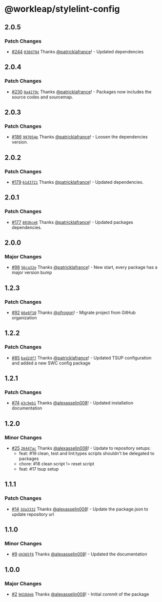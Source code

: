 # @workleap/stylelint-config

## 2.0.5

### Patch Changes

- [#244](https://github.com/workleap/wl-web-configs/pull/244) [`038d794`](https://github.com/workleap/wl-web-configs/commit/038d794458289e344502a56fd563c71e8d6dd0f8) Thanks [@patricklafrance](https://github.com/patricklafrance)! - Updated dependencies

## 2.0.4

### Patch Changes

- [#230](https://github.com/workleap/wl-web-configs/pull/230) [`0a4279c`](https://github.com/workleap/wl-web-configs/commit/0a4279c40b7c2ea76c7e1884a8e2fd744ca9b7c1) Thanks [@patricklafrance](https://github.com/patricklafrance)! - Packages now includes the source codes and sourcemap.

## 2.0.3

### Patch Changes

- [#186](https://github.com/workleap/wl-web-configs/pull/186) [`997054e`](https://github.com/workleap/wl-web-configs/commit/997054eb66118e5897ce686a446d98ac7ea6abd6) Thanks [@patricklafrance](https://github.com/patricklafrance)! - Loosen the dependencies version.

## 2.0.2

### Patch Changes

- [#179](https://github.com/workleap/wl-web-configs/pull/179) [`61d3721`](https://github.com/workleap/wl-web-configs/commit/61d37216198083ba78cd4b1480e38c8d772a6119) Thanks [@patricklafrance](https://github.com/patricklafrance)! - Updated dependencies.

## 2.0.1

### Patch Changes

- [#177](https://github.com/workleap/wl-web-configs/pull/177) [`8936ce6`](https://github.com/workleap/wl-web-configs/commit/8936ce677cad205caba2f13a71f5c9208f1dd5e6) Thanks [@patricklafrance](https://github.com/patricklafrance)! - Updated packages dependencies.

## 2.0.0

### Major Changes

- [#98](https://github.com/workleap/wl-web-configs/pull/98) [`56ca32e`](https://github.com/workleap/wl-web-configs/commit/56ca32ee3194c51210aacc5189f3ebbec5a4a7b6) Thanks [@patricklafrance](https://github.com/patricklafrance)! - New start, every package has a major version bump

## 1.2.3

### Patch Changes

- [#92](https://github.com/workleap/wl-web-configs/pull/92) [`66e8f10`](https://github.com/workleap/wl-web-configs/commit/66e8f1033a987523c65fe9e61f53dac6d2e38777) Thanks [@ofrogon](https://github.com/ofrogon)! - Migrate project from GitHub organization

## 1.2.2

### Patch Changes

- [#85](https://github.com/workleap/wl-web-configs/pull/85) [`bad2df7`](https://github.com/workleap/wl-web-configs/commit/bad2df75593fb70d431d73bdced653b157c50caa) Thanks [@patricklafrance](https://github.com/patricklafrance)! - Updated TSUP configuration and added a new SWC config package

## 1.2.1

### Patch Changes

- [#74](https://github.com/workleap/wl-web-configs/pull/74) [`43c9eb1`](https://github.com/workleap/wl-web-configs/commit/43c9eb11e61896855666c44beb0e711c82a560a3) Thanks [@alexasselin008](https://github.com/alexasselin008)! - Updated installation documentation

## 1.2.0

### Minor Changes

- [#25](https://github.com/workleap/wl-web-configs/pull/25) [`26447ac`](https://github.com/workleap/wl-web-configs/commit/26447acc2cb2dca69667e171ab37bca330ecfde5) Thanks [@alexasselin008](https://github.com/alexasselin008)! - Update to repository setups:
  - feat: #19 clean, test and lint:types scripts shouldn't be delegated to packages
  - chore: #18 clean script != reset script
  - feat: #17 tsup setup

## 1.1.1

### Patch Changes

- [#14](https://github.com/workleap/wl-web-configs/pull/14) [`3da3332`](https://github.com/workleap/wl-web-configs/commit/3da33327fd24874b9f26568f54d4dad0941753c2) Thanks [@alexasselin008](https://github.com/alexasselin008)! - Update the package.json to update repository url

## 1.1.0

### Minor Changes

- [#9](https://github.com/workleap/wl-web-configs/pull/9) [`d4365f6`](https://github.com/workleap/wl-web-configs/commit/d4365f63033989ac4d7358186c188175d5ef60e9) Thanks [@alexasselin008](https://github.com/alexasselin008)! - Updated the documentation

## 1.0.0

### Major Changes

- [#2](https://github.com/workleap/wl-web-configs/pull/2) [`9d18deb`](https://github.com/workleap/wl-web-configs/commit/9d18debcaa1704806b04f7045789823245fd1c9b) Thanks [@alexasselin008](https://github.com/alexasselin008)! - Initial commit of the package
